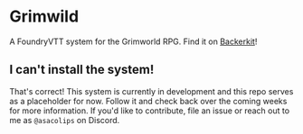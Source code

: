 # Grimwild
A FoundryVTT system for the Grimworld RPG. Find it on [Backerkit](https://www.backerkit.com/c/projects/OddityPress/grimwild)!

## I can't install the system!

That's correct! This system is currently in development and this repo serves as a placeholder for now. Follow it and check back over the coming weeks for more information. If you'd like to contribute, file an issue or reach out to me as `@asacolips` on Discord.
